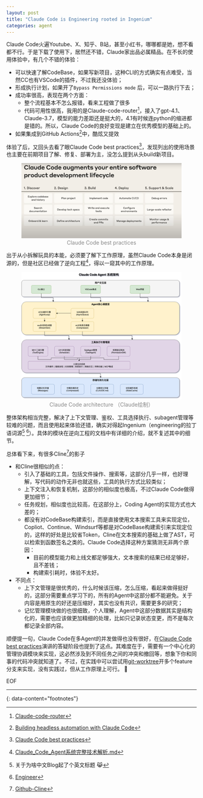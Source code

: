 ```yaml
---
layout: post
title: "Claude Code is Engineering rooted in Ingenium"
categories: agent
---
```


Claude Code火遍Youtube、X、知乎、B站，甚至小红书，哪哪都是她，想不看都不行。于是下载了使用下，居然还不错，Claude家出品必属精品。在不长的使用体验中，有几个不错的体验：
- 可以快速了解CodeBase，如果写新项目，这种CLI的方式确实有点难受，当然CC也有VSCode的插件，不过我还没体验；
- 形成执行计划，如果开了`Bypass Permissions mode` 后，可以一路执行下去；
- 成功率很高，表现在两个方面：
    - 整个流程基本不怎么报错，看来工程做了很多
    - 代码可用性很高，我用的是Claude-code-router[^1]，接入了gpt-4.1、Claude-3.7，模型的能力差距还是挺大的，4.1有时候连python的缩进都是错的。所以，Claude Code的良好变现是建立在优秀模型的基础上的。
- 如果集成到GitHub Actions[^2]中，酷炫又提效

体验了后，又回头去看了眼Claude Code best practices[^3]，发现列出的使用场景也主要在前期项目了解、修复、部署为主，没怎么提到从头build新项目。
<figure>
  <img src="/assets/img/claude_best_practices.png" alt="Claude Code best practices" title="Claude Code best practices">
  <figcaption style="text-align:center;color:#888;">Claude Code best practices</figcaption>
</figure>


出于从小拆解玩具的本能，必须要了解下工作原理，虽然Claude Code本身是闭源的，但是社区已经做了逆向工程[^4]，得以一窥其中的工作原理。

<figure>
  <img src="/assets/img/claude_code_architecture.png" alt="Claude Code architecture" title="Claude Code architecture ">
  <figcaption style="text-align:center;color:#888;">Claude Code architecture （Claude绘制）</figcaption>
</figure>

整体架构相当完整，解决了上下文管理、鉴权、工具选择执行、subagent管理等较难的问题，而且使用起来体验还错，确实对得起Ingenium（engineering的拉丁语词源[^6] [^7]）。具体的模块在逆向工程的文档中有详细的介绍，就不复述其中的细节。

总体看下来，有很多Cline[^5]的影子
- 和Cline很相似的点：
    - 引入了基础的工具，包括文件操作、搜索等，这部分几乎一样，也好理解，写代码的动作无非也就这些，工具的执行方式比较类似；
    - 上下文注入和恢复机制，这部分的相似度也极高，不过Claude Code做得更加细节；
    - 任务规划，相似度也比较高，在这部分上，Coding Agent的实现方式也大差的；
    - 都没有对CodeBase构建索引，而是直接使用文本搜索工具来实现定位，Copliot、Continue、Windsurf等都是对CodeBase构建索引来实现定位的，这样的好处是比较省Token，Cline在文本搜索的基础上做了AST，可以检索到函数签名之类的。Claude Code选择这种方案猜测无非两个原因：
        - 目前的模型能力和上线文都足够强大，文本搜索的结果已经足够好，且不差钱；
        - 构建索引耗时，体验不太好。
- 不同点：
    - 上下文管理是很优秀的，什么时候该压缩，怎么压缩，看起来做得挺好的，这部分需要重点学习下的，所有的Agent中这部分都不能避免。关于内容是用原生的好还是压缩好，其实也没有共识，需要更多的研究；
    - 记忆管理模块做的也很细致，个人理解，Agent中这部分数据其实是结构化的，需要也应该做更加精细的处理，比如只记录状态变更，而不是每次都记录全部内容。

顺便提一句，Claude Code在多Agent的并发做得也没有很好，在[Claude Code best practices](https://www.youtube.com/watch?v=gv0WHhKelSE)演讲的答疑阶段也提到了这点。其难度在于，需要有一个中心化的管理协调模块来实现，这必然涉及到不同任务之间的冲突和撤回等，想象下你和同事的代码冲突就知道了。不过，在实践中可以尝试用[git-worktree](https://git-scm.com/docs/git-worktree)开多个feature分支来实现，没有实践过，但从工作原理上可行。   <span class=emoji>🤞</span>

EOF


---
{: data-content="footnotes"}

[^1]: [Claude-code-router](https://github.com/musistudio/claude-code-router)
[^2]: [Building headless automation with Claude Code](https://www.youtube.com/watch?v=dRsjO-88nBs)
[^3]: [Claude Code best practices](https://www.youtube.com/watch?v=gv0WHhKelSE)
[^4]: [Claude_Code_Agent系统完整技术解析.md](https://github.com/shareAI-lab/analysis_claude_code/blob/main/claude_code_v_1.0.33/stage1_analysis_workspace/Claude_Code_Agent%E7%B3%BB%E7%BB%9F%E5%AE%8C%E6%95%B4%E6%8A%80%E6%9C%AF%E8%A7%A3%E6%9E%90.md)
[^5]: [Github-Cline](https://github.com/cline/cline)
[^6]: 关于为啥中文Blog起了个英文标题  <span class=emoji>😹</span>  
[^7]: [Engineer](https://en.wikipedia.org/wiki/Engineer) 
